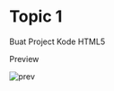 # Topic 1

Buat Project Kode HTML5

Preview </br>

![prev](https://github.com/fikriomar16/tugasproweb/blob/master/topic1/project01/prev.png)
